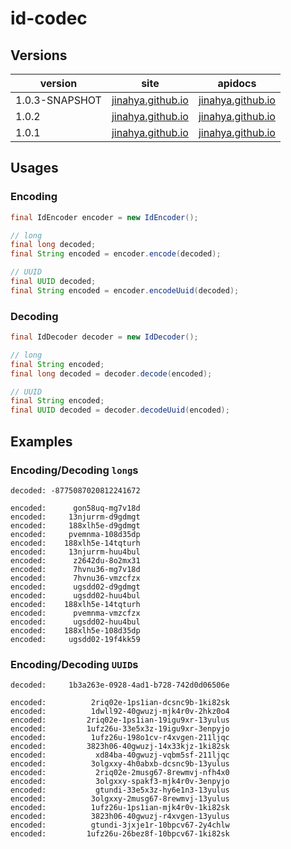 id-codec
========

## Versions
version|site|apidocs
-------|----|-------
1.0.3-SNAPSHOT|[jinahya.github.io](http://jinahya.github.io/id-codec/site/1.0.3-SNAPSHOT/index.html)|[jinahya.github.io](http://jinahya.github.io/id-codec/site/1.0.3-SNAPSHOT/apidocs/index.html)
1.0.2|[jinahya.github.io](http://jinahya.github.io/id-codec/site/1.0.2/index.html)|[jinahya.github.io](http://jinahya.github.io/id-codec/site/1.0.2/apidocs/index.html)
1.0.1|[jinahya.github.io](http://jinahya.github.io/id-codec/site/1.0.1/index.html)|[jinahya.github.io](http://jinahya.github.io/id-codec/site/1.0.1/apidocs/index.html)

## Usages
### Encoding
```java
final IdEncoder encoder = new IdEncoder();

// long
final long decoded;
final String encoded = encoder.encode(decoded);

// UUID
final UUID decoded;
final String encoded = encoder.encodeUuid(decoded);
```

### Decoding
```java
final IdDecoder decoder = new IdDecoder();

// long
final String encoded;
final long decoded = decoder.decode(encoded);

// UUID
final String encoded;
final UUID decoded = decoder.decodeUuid(encoded);
```

## Examples
### Encoding/Decoding `long`s
~~~
decoded: -8775087020812241672

encoded:      gon58uq-mg7v18d
encoded:     13njurrm-d9gdmgt
encoded:     188xlh5e-d9gdmgt
encoded:     pvemnma-108d35dp
encoded:    188xlh5e-14tqturh
encoded:     13njurrm-huu4bul
encoded:      z2642du-8o2mx31
encoded:      7hvnu36-mg7v18d
encoded:      7hvnu36-vmzcfzx
encoded:      ugsdd02-d9gdmgt
encoded:      ugsdd02-huu4bul
encoded:    188xlh5e-14tqturh
encoded:      pvemnma-vmzcfzx
encoded:      ugsdd02-huu4bul
encoded:    188xlh5e-108d35dp
encoded:     ugsdd02-19f4kk59
~~~
### Encoding/Decoding `UUID`s
~~~
decoded:     1b3a263e-0928-4ad1-b728-742d0d06506e

encoded:          2riq02e-1ps1ian-dcsnc9b-1ki82sk
encoded:          1dwll92-40gwuzj-mjk4r0v-2hkz0o4
encoded:         2riq02e-1ps1ian-19igu9xr-13yulus
encoded:         1ufz26u-33e5x3z-19igu9xr-3enpyjo
encoded:          1ufz26u-198o1cv-r4xvgen-211ljqc
encoded:         3823h06-40gwuzj-14x33kjz-1ki82sk
encoded:           xd84ba-40gwuzj-vqbm5sf-211ljqc
encoded:          3olgxxy-4h0abxb-dcsnc9b-13yulus
encoded:           2riq02e-2musg67-8rewmvj-nfh4x0
encoded:           3olgxxy-spakf3-mjk4r0v-3enpyjo
encoded:           gtundi-33e5x3z-hy6e1n3-13yulus
encoded:          3olgxxy-2musg67-8rewmvj-13yulus
encoded:          1ufz26u-1ps1ian-mjk4r0v-1ki82sk
encoded:          3823h06-40gwuzj-r4xvgen-13yulus
encoded:          gtundi-3jxje1r-10bpcv67-2y4chlw
encoded:         1ufz26u-26bez8f-10bpcv67-1ki82sk
~~~
